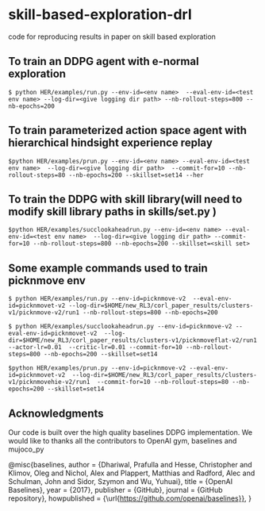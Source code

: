 # skill-based-exploration-drl
code for reproducing results in paper on skill based exploration

## To train an DDPG agent with e-normal exploration 

```$ python HER/examples/run.py --env-id=<env name>  --eval-env-id=<test env name> --log-dir=<give logging dir path> --nb-rollout-steps=800 --nb-epochs=200```

## To train parameterized action space agent with hierarchical hindsight experience replay

```$python HER/examples/prun.py --env-id=<env name> --eval-env-id=<test env name>  --log-dir=<give logging dir path>  --commit-for=10 --nb-rollout-steps=80 --nb-epochs=200 --skillset=set14 --her```

## To train the DDPG with skill library(will need to modify skill library paths in skills/set<set number>.py  )

```$python HER/examples/succlookaheadrun.py --env-id=<env name> --eval-env-id=<test env name>  --log-dir=<give logging dir path> --commit-for=10 --nb-rollout-steps=800 --nb-epochs=200 --skillset=<skill set>```


## Some example commands used to train picknmove env
```$ python HER/examples/run.py --env-id=picknmove-v2  --eval-env-id=picknmovet-v2 --log-dir=$HOME/new_RL3/corl_paper_results/clusters-v1/picknmove-v2/run1 --nb-rollout-steps=800 --nb-epochs=200```

```$ python HER/examples/succlookaheadrun.py --env-id=picknmove-v2 --eval-env-id=picknmovet-v2  --log-dir=$HOME/new_RL3/corl_paper_results/clusters-v1/picknmoveflat-v2/run1 --actor-lr=0.01  --critic-lr=0.01 --commit-for=10 --nb-rollout-steps=800 --nb-epochs=200 --skillset=set14```

```$python HER/examples/prun.py --env-id=picknmove-v2 --eval-env-id=picknmovet-v2  --log-dir=$HOME/new_RL3/corl_paper_results/clusters-v1/picknmovehie-v2/run1  --commit-for=10 --nb-rollout-steps=80 --nb-epochs=200 --skillset=set14```

## Acknowledgments
Our code is built over the high quality baselines DDPG implementation.
We would like to thanks all the contributors to OpenAI gym, baselines and mujoco_py

@misc{baselines,
  author = {Dhariwal, Prafulla and Hesse, Christopher and Klimov, Oleg and Nichol, Alex and Plappert, Matthias and Radford, Alec and Schulman, John and Sidor, Szymon and Wu, Yuhuai},
  title = {OpenAI Baselines},
  year = {2017},
  publisher = {GitHub},
  journal = {GitHub repository},
  howpublished = {\url{https://github.com/openai/baselines}},
}
